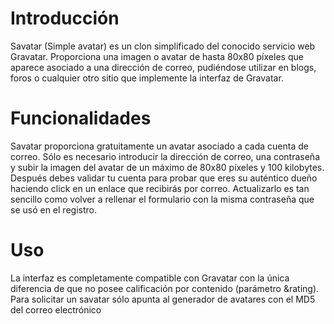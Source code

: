 Introducción
=======

Savatar (Simple avatar) es un clon simplificado del conocido servicio web Gravatar. Proporciona una imagen o avatar de hasta 80x80 píxeles que aparece asociado a una dirección de correo, pudiéndose utilizar en blogs, foros o cualquier otro sitio que implemente la interfaz de Gravatar.

Funcionalidades
=======

Savatar proporciona gratuitamente un avatar asociado a cada cuenta de correo. Sólo es necesario introducir la dirección de correo, una contraseña y subir la imagen del avatar de un máximo de 80x80 píxeles y 100 kilobytes. Después debes validar tu cuenta para probar que eres su auténtico dueño haciendo click en un enlace que recibirás por correo.
Actualizarlo es tan sencillo como volver a rellenar el formulario con la misma contraseña que se usó en el registro.

Uso
=======

La interfaz es completamente compatible con Gravatar con la única diferencia de que no posee calificación por contenido (parámetro &rating). Para solicitar un savatar sólo apunta al generador de avatares con el MD5 del correo electrónico
